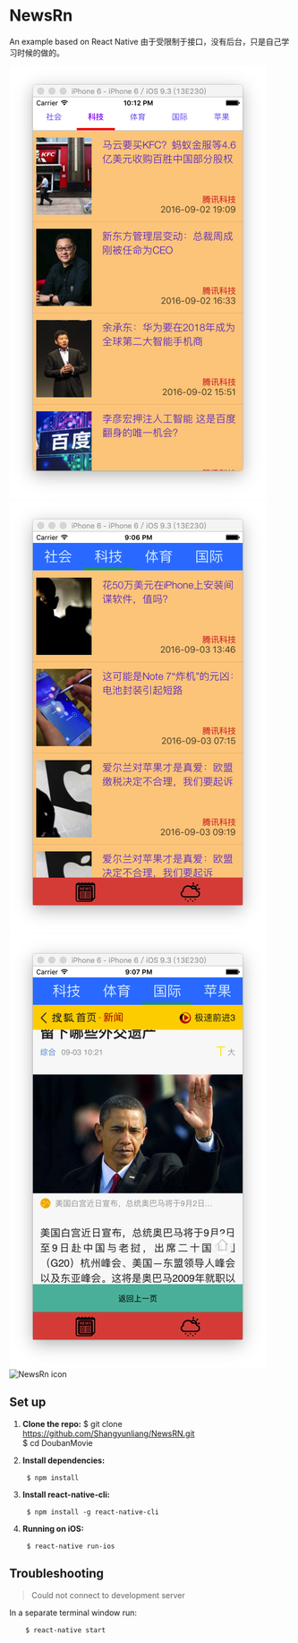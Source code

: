 # NewsRn
An example based on React Native
由于受限制于接口，没有后台，只是自己学习时候的做的。


![NewsRn icon](./images/1.png)
![NewsRn icon](./images/2.png)
![NewsRn icon](./images/3.png)
![NewsRn icon](./images/5.png)

## Set up
1. **Clone the repo:**
		$ git clone https://github.com/Shangyunliang/NewsRN.git  
		$ cd DoubanMovie
	
1. **Install dependencies:**

		$ npm install

1. **Install react-native-cli:**

		$ npm install -g react-native-cli

1. **Running on iOS:**

		$ react-native run-ios

## Troubleshooting
> Could not connect to development server

In a separate terminal window run:

		$ react-native start

